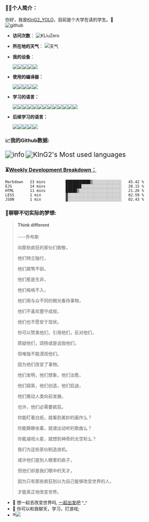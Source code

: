 ### :man_in_tuxedo:个人简介：
你好，我是[KInG2_YOLO](https://www.ustsking.top/)，目前是个大学在读的学生。:wave:   
![github](https://metrics.lecoq.io/KLiuZero?template=classic&config.timezone=Asia%2FShanghai)
- **访问次数**：
  ![KLiuZero](https://count.getloli.com/get/@KLiuZero?theme=rule34) 
- **所在地的天气**：
  ![天气](https://weather-icon.journeyad.repl.co/@gaoyou?v=1)
- **我的设备**：

  [![](https://img.shields.io/badge/OS-Kali%20Linux-33aadd?style=flat-square&logo=kali-linux&logoColor=ffffff)](https://www.kali.org//)[![](https://img.shields.io/badge/Linux-Ubuntu-2376bc?style=flat-square&logo=ubuntu&logoColor=ffffff)](https://ubuntu.com/)[![](https://img.shields.io/badge/Linux-Centos-2376bc?style=flat-square&logo=centos&logoColor=ffffff)](https://www.centos.org/)[![](https://img.shields.io/badge/windows-10-292e33?style=flat-square&logo=windows&logoColor=ffffff)](https://www.microsoft.com)[![](https://img.shields.io/badge/iphone-XS-f5010c?style=flat-square&logo=apple&logoColor=ffffff)](https://www.apple.com/)

- **使用的编译器：**

  [![](https://img.shields.io/badge/Intellij-Idea-blue?style=flat-square&logo=intellijidea&logoColor=000000)](https://www.jetbrains.com/idea/)[![](https://img.shields.io/badge/IDE-PyCharm-blue?style=flat-square&logo=jetbrains&logoColor=ffffff)](https://www.jetbrains.com/pycharm/)[![](https://img.shields.io/badge/IDE-WebStorm-blue?style=flat-square&logo=jetbrains&logoColor=ffffff)](https://www.jetbrains.com/webstorm/)[![](https://img.shields.io/badge/IDE-Visual%20Studio%20Code-blue?style=flat-square&logo=visual-studio-code&logoColor=ffffff)](https://code.visualstudio.com/)[![](https://img.shields.io/badge/Linux-Vim-blue?style=flat-square&logo=vim&logoColor=ffffff)](https://www.vim.org/)

- **学习的语言：**

  [![](https://img.shields.io/badge/Lua-cb3837?style=flat-square&logo=lua&logoColor=ffffff)](https://www.lua.org/)[![](https://img.shields.io/badge/-Bootstrap-cb3837?style=flat-square&logo=bootstrap&logoColor=white)](https://getbootstrap.com/)[![](https://img.shields.io/badge/-NPM-cb3837?style=flat-square&logo=npm&logoColor=white)](https://npmjs.com/)[![](https://img.shields.io/badge/-HTML5-E34F26?style=flat-square&logo=html5&logoColor=white)](https://html.spec.whatwg.org/)[![](https://img.shields.io/badge/Shell-f05032?style=flat-square&logo=powershell&logoColor=ffffff)](https://www.shell.com/)[![](https://img.shields.io/badge/-Nginx-269539?style=flat-square&logo=nginx&logoColor=ffffff)](https://nginx.org/)[![](https://img.shields.io/badge/-Spring-6DB33F?style=flat-square&logo=spring&logoColor=white)](https://spring.io/projects/spring-framework/)[![](https://img.shields.io/badge/-Java-007396?style=flat-square&logo=java&logoColor=ffffff)](https://www.java.com/)[![](https://img.shields.io/badge/-Python-3776AB?style=flat-square&logo=python&logoColor=ffffff)](https://www.python.org/)[![](https://img.shields.io/badge/-CSS3-1572B6?style=flat-square&logo=css3&logoColor=white)](https://www.w3.org/Style/CSS/)[![](https://img.shields.io/badge/-Markdown-2496ED?style=flat-square&logo=markdown&logoColor=white)](https://daringfireball.net/projects/markdown/)[![](https://img.shields.io/badge/-Docker-2496ED?style=flat-square&logo=docker&logoColor=ffffff)](https://www.docker.com/)[![](https://img.shields.io/badge/-MySQL-003545?style=flat-square&logo=mysql&logoColor=white)](https://www.mysql.com/)

- **后续学习的语言：**

  [![](https://img.shields.io/badge/-Redis-dc382d?style=flat-square&logo=redis&logoColor=white)](https://redis.io/)[![](https://img.shields.io/badge/-JavaScript-f7e018?style=flat-square&logo=javascript&logoColor=white)](https://www.ecma-international.org/)[![](https://img.shields.io/badge/-Node.js-43853d?style=flat-square&logo=node.js&logoColor=ffffff)](https://nodejs.org/)[![](https://img.shields.io/badge/-Vue.js-4fc08d?style=flat-square&logo=vue.js&logoColor=ffffff)](https://vuejs.org/)[![](https://img.shields.io/badge/-jQuery-003545?style=flat-square&logo=jquery&logoColor=white)](https://jquery.com/)

  

### :chart_with_upwards_trend:**我的Github数据:**

<img src="https://github-readme-stats.vercel.app/api?username=KLiuZero&show_icons=true&count_private=true&hide=prs&theme=default_repocard" alt="info" style="zoom: 150%;" />

<img src="https://github-readme-stats.vercel.app/api/top-langs/?username=KLiuZero&layout=compact&hide_border=true&langs_count=10" alt="KInG2's Most used languages" style="zoom:150%;" />

### :hourglass_flowing_sand:<a href="https://gist.github.com/KLiuZero/48bc1279e6b6b69ba178ae4c1ac3ff8c" target="_blank">Weekly Development Breakdown：</a>

<!--START_SECTION:waka-->
```text
Markdown   23 mins         ███████████▒░░░░░░░░░░░░░   45.42 % 
EJS        14 mins         ███████░░░░░░░░░░░░░░░░░░   28.15 % 
HTML       11 mins         █████▒░░░░░░░░░░░░░░░░░░░   21.26 % 
LESS       1 min           ▓░░░░░░░░░░░░░░░░░░░░░░░░   02.59 % 
JSON       1 min           ▓░░░░░░░░░░░░░░░░░░░░░░░░   02.43 % 
```
<!--END_SECTION:waka-->

### :thinking:聊聊不切实际的梦想:

> #### Think different
>
> ----乔布斯
> 
> 
> 向那些疯狂的家伙们致敬，
>
> 他们特立独行，
>
> 他们桀骜不驯，
>
> 他们惹是生非，
>
> 他们格格不入，
>
> 他们用与众不同的眼光看待事物，
>
> 他们不喜欢墨守成规，
>
> 他们也不愿安于现状。
>
> 你可以赞美他们，引用他们，反对他们， 
>
> 质疑他们，颂扬或是诋毁他们， 
>
> 但唯独不能漠视他们。 
>
> 因为他们改变了事物。 
>
> 他们发明，他们想象，他们治愈， 
>
> 他们探索，他们创造，他们启迪， 
>
> 他们推动人类向前发展。 
>
> 也许，他们必需要疯狂。 
>
> 你能盯着白纸，就看到美妙的画作么？ 
>
> 你能静静坐着，就谱出动听的歌曲么？ 
>
> 你能凝视火星，就想到神奇的太空轮么？ 
>
> 我们为这些家伙制造良机。 
>
> 或许他们是別人眼里的疯子， 
>
> 但他们却是我们眼中的天才。 
>
> 因为只有那些疯狂到以为自己能够改变世界的人， 
>
> 才能真正地改变世界。

- :train2: 想一起去改变世界吗, [一起出发吧](mailto:2838080432@qq.com) ^_^
- :speech_balloon: 你可以和我聊天，学习，打游戏;
- :registered:[![](https://img.shields.io/badge/Steam-171a21?style=flat-square&logo=steam&logoColor=ffffff)](https://steamcommunity.com/id/loveljjforever/)


